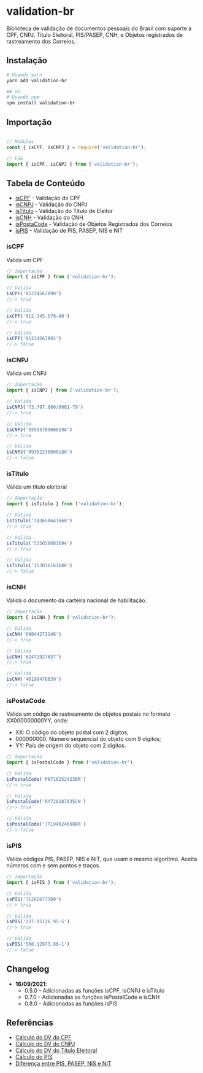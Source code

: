 # validation-br

Biblioteca de validação de documentos pessoais do Brasil com suporte a CPF, CNPJ, Título Eleitoral, PIS/PASEP, CNH, e Objetos registrados de rastreamento dos Correios.

## Instalação

```sh
# Usando yarn
yarn add validation-br

## OU
# Usando npm
npm install validation-br

```

## Importação

```js

// Modules
const { isCPF, isCNPJ } = require('validation-br');

// ES6
import { isCPF, isCNPJ } from ('validation-br');


```

## Tabela de Conteúdo

- [isCPF](#isCPF) - Validação do CPF
- [isCNPJ](#isCNPJ) - Validação do CNPJ
- [isTitulo](#isTitulo) - Validação do Título de Eleitor
- [isCNH](#isCNH) - Validação do CNH
- [isPostaCode](#isPostaCode) - Validação de Objetos Registrados dos Correios
- [isPIS](#isPIS) - Validação de PIS, PASEP, NIS e NIT

### isCPF

Valida um CPF

```js
// Importação
import { isCPF } from ('validation-br');

// Valida
isCPF('01234567890')
//-> true

// Valida
isCPF('012.345.678-90')
//-> true

// Valida
isCPF('01234567891')
//-> false
```

### isCNPJ

Valida um CNPJ

```js
// Importação
import { isCNPJ } from ('validation-br');

// Valida
isCNPJ('73.797.980/0001-79')
//-> true

// Valida
isCNPJ('55585709000198')
//-> true

// Valida
isCNPJ('99362238000180')
//-> false
```

### isTitulo

Valida um título eleitoral

```js
// Importação
import { isTitulo } from ('validation-br');

// Valida
isTitulo('743650641660')
//-> true

// Valida
isTitulo('525028881694')
//-> true

// Valida
isTitulo('153016161686')
//-> false
```

### isCNH

Valida o documento da carteira nacional de habilitação.

```js
// Importação
import { isCNH } from ('validation-br');

// Valida
isCNH('69044271146')
//-> true

// Valida
isCNH('62472927637')
//-> true

// Valida
isCNH('46190476839')
//-> false
```

### isPostaCode

Valida um código de rastreamento de objetos postais no formato XX000000000YY, onde:

- XX: O código do objeto postal com 2 dígitos;
- 000000000: Número sequencial do objeto com 9 dígitos;
- YY: País de origem do objeto com 2 dígitos.

```js
// Importação
import { isPostalCode } from ('validation-br');

// Valida
isPostalCode('PN718252423BR')
//-> true

// Valida
isPostalCode('RY728187035CN')
//-> true

// Valida
isPostalCode('JT194624698BR')
//-> false
```

### isPIS

Valida códigos PIS, PASEP, NIS e NIT, que usam o mesmo algoritmo. Aceita números com e sem pontos e traços.

```js
// Importação
import { isPIS } from ('validation-br');

// Valida
isPIS('71282677380')
//-> true

// Valida
isPIS('237.95126.95-5')
//-> true

// Valida
isPIS('500.12973.80-1')
//-> false
```

## Changelog

- **16/09/2021**:
  - 0.5.0 - Adicionadas as funções isCPF, isCNPJ e isTitulo
  - 0.7.0 - Adicionadas as funções isPostalCode e isCNH
  - 0.8.0 - Adicionadas as funções isPIS

## Referências

- [Cálculo do DV do CPF](http://clubes.obmep.org.br/blog/a-matematica-nos-documentos-cpf/)
- [Cálculo do DV do CNPJ](http://www.macoratti.net/alg_cnpj.htm)
- [Cálculo do DV do Título Eleitoral](http://clubes.obmep.org.br/blog/a-matematica-nos-documentos-titulo-de-eleitor/)
- [Cálculo do PIS](http://www.macoratti.net/alg_pis.htm)
- [Diferença entre PIS, PASEP, NIS e NIT](https://www.jornalcontabil.com.br/entenda-de-uma-vez-a-diferenca-entre-pis-pasep-nit-e-nis/#:~:text=NIS%20%E2%80%93%20N%C3%BAmero%20de%20Identifica%C3%A7%C3%A3o%20Social,do%20Patrim%C3%B4nio%20do%20Servidor%20P%C3%BAblico)
